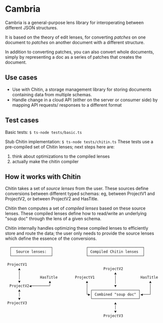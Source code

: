 # Cambria

Cambria is a general-purpose lens library for interoperating between different JSON structures.

It is based on the theory of edit lenses, for converting _patches_ on one document
to _patches_ on another document with a different structure.

In addition to converting patches, you can also convert whole documents,
simply by representing a doc as a series of patches that creates the document.

## Use cases

* Use with Chitin, a storage management library for storing documents containing data
  from multiple schemas.
* Handle change in a cloud API (either on the server or consumer side) by mapping API requests/
  responses to a different format

## Test cases

Basic tests: `$ ts-node tests/basic.ts`

Stub Chitin implementation: `$ ts-node tests/chitin.ts`
These tests use a pre-compiled set of Chitin lenses;
next steps here are:

1) think about optimizations to the compiled lenses
2) actually make the chitin compiler


## How it works with Chitin

Chitin takes a set of _source lenses_ from the user. These sources define conversions between different typed schemas: eg, between ProjectV1 and ProjectV2, or between ProjectV2 and HasTitle.

Chitin then computes a set of _compiled lenses_ based on these source lenses.
These compiled lenses define how to read/write an underlying "soup doc"
through the lens of a given schema.

Chitin internally handles optimizing these compiled lenses to efficiently
store and route the data; the user only needs to provide the source lenses
which define the essence of the conversions.

```
  ┌──────────────────┐               ┌─────────────────────────┐        
  │  Source lenses:  │               │ Compiled Chitin lenses  │        
  └──────────────────┘               └─────────────────────────┘        
                                                                        
 ProjectV1                                                              
      ▲                                      ProjectV2                  
      │                                           ▲                     
      │         HasTitle        ProjectV1         │           HasTitle  
      ▼             ▲                ▲            │               ▲     
  ProjectV2◀────────┘                │            ▼               │     
      ▲                              │ ┌─────────────────────┐    │     
      │                              └▶│ Combined "soup doc" │◀───┘     
      ▼                                └─────────────────────┘          
 ProjectV3                                        ▲                     
                                                  │                     
                                                  ▼                     
                                             ProjectV3                  
```

